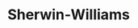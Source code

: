 ---
title: "Sherwin-Williams"
url: /san-pedro-sula/sherwin-williams-avenida-junior/
shop: pintura
---